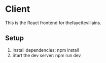 # Client

This is the React frontend for thefayettevillains.

## Setup

1. Install dependencies:
   npm install
2. Start the dev server:
   npm run dev

